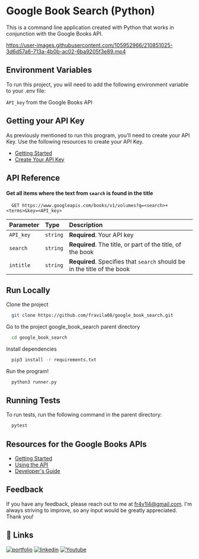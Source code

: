 
# Google Book Search (Python)

This is a command line application created with Python that works in 
conjunction with the Google Books API.

https://user-images.githubusercontent.com/105952966/210851025-3d6d57a6-713a-4b0b-ac02-6ba9205f3e89.mp4
## Environment Variables

To run this project, you will need to add the following environment variable to your .env file:

`API_key` from the Google Books API

## Getting your API Key

As previously mentioned to run this program, you'll need to create your API Key. Use the following resources to create your API Key.

- [Getting Started](https://developers.google.com/books/docs/v1/getting_started)
- [Create Your API Key](https://cloud.google.com/docs/authentication/api-keys?visit_id=638085398466762425-18212346&rd=1#create)


## API Reference

#### Get all items where the text from `search` is found in the title

```
  GET https://www.googleapis.com/books/v1/volumes?q=<search>+<terms>&key=<API_key>
```

| Parameter | Type     | Description                |
| :-------- | :------- | :------------------------- |
| `API_key` | `string` | **Required**. Your API key |
| `search` | `string` | **Required**. The title, or part of the title, of the book  |
| `intitle` | `string` | **Required**. Specifies that `search` should be in the title of the book |




## Run Locally

Clone the project

```bash
  git clone https://github.com/fravila08/google_book_search.git
```

Go to the project google_book_search parent directory

```bash
  cd google_book_search
```

Install dependencies

```bash
  pip3 install -r requirements.txt
```

Run the program!

```bash
  python3 runner.py
```


## Running Tests

To run tests, run the following command in the parent directory:

```bash
  pytest
```

## Resources for the Google Books APIs

 - [Getting Started](https://developers.google.com/books/docs/v1/getting_started)
 - [Using the API](https://developers.google.com/books/docs/v1/using#PerformingSearch)
 - [Developer's Guide](https://developers.google.com/books/docs/viewer/developers_guide)

## Feedback

If you have any feedback, please reach out to me at fr4v1l4@gmail.com. I'm 
always striving to improve, so any input would be greatly appreciated. Thank you!


## 🔗 Links
[![portfolio](https://img.shields.io/badge/my_portfolio-000?style=for-the-badge&logo=ko-fi&logoColor=white)](https://favilas-portfolio.com/)
[![linkedin](https://img.shields.io/badge/linkedin-0A66C2?style=for-the-badge&logo=linkedin&logoColor=white)](https://www.linkedin.com/in/francisco-r-avila)
[![Youtube](https://img.shields.io/badge/youtube-C4302B?style=for-the-badge&logo=youtube&logoColor=white)](https://youtube.com/@code_7887)
